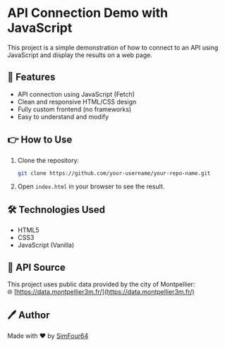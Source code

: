 # API Connection Demo with JavaScript

This project is a simple demonstration of how to connect to an API using JavaScript and display the results on a web page.

## 🚀 Features

- API connection using JavaScript (Fetch)
- Clean and responsive HTML/CSS design
- Fully custom frontend (no frameworks)
- Easy to understand and modify


## 👉 How to Use

1. Clone the repository:
   ```bash
   git clone https://github.com/your-username/your-repo-name.git
   ```

2. Open `index.html` in your browser to see the result.

## 🛠 Technologies Used

- HTML5  
- CSS3  
- JavaScript (Vanilla)

## 📡 API Source

This project uses public data provided by the city of Montpellier:  
🌐 [https://data.montpellier3m.fr/](https://data.montpellier3m.fr/)

## 🖊 Author

Made with ❤️ by [SimFour64](https://github.com/SimFour64)
